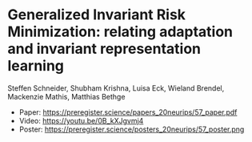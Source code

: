 # Generalized Invariant Risk Minimization: relating adaptation and invariant representation learning

Steffen Schneider, Shubham Krishna, Luisa Eck, Wieland Brendel, Mackenzie Mathis, Matthias Bethge

- Paper: https://preregister.science/papers_20neurips/57_paper.pdf
- Video: https://youtu.be/0B_kXJgvmj4
- Poster: https://preregister.science/posters_20neurips/57_poster.png
